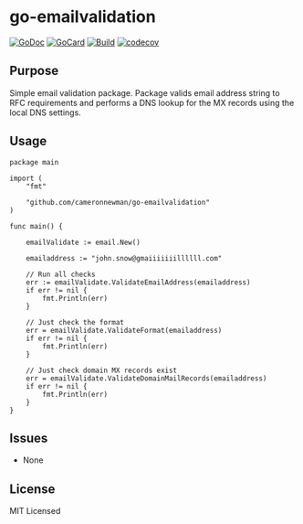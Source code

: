 # go-emailvalidation

[![GoDoc][1]][2]
[![GoCard][3]][4]
[![Build][5]][6]
[![codecov][7]][8]

[1]: https://godoc.org/github.com/cameronnewman/go-emailvalidation?status.svg
[2]: https://godoc.org/github.com/cameronnewman/go-emailvalidation
[3]: https://goreportcard.com/badge/github.com/cameronnewman/go-emailvalidation
[4]: https://goreportcard.com/report/github.com/cameronnewman/go-emailvalidation
[5]: https://travis-ci.org/cameronnewman/go-emailvalidation.svg?branch=master
[6]: https://travis-ci.org/cameronnewman/go-emailvalidation
[7]: https://codecov.io/gh/cameronnewman/go-emailvalidation/branch/master/graph/badge.svg
[8]: https://codecov.io/gh/cameronnewman/go-emailvalidation


## Purpose ##

Simple email validation package. Package valids email address string to RFC requirements and performs a DNS lookup for the MX records using the local DNS settings.

## Usage

```
package main

import (
	"fmt"

	"github.com/cameronnewman/go-emailvalidation"
)

func main() {

	emailValidate := email.New()

	emailaddress := "john.snow@gmaiiiiiiillllll.com"

	// Run all checks
	err := emailValidate.ValidateEmailAddress(emailaddress)
	if err != nil {
		fmt.Println(err)
	}

	// Just check the format
	err = emailValidate.ValidateFormat(emailaddress)
	if err != nil {
		fmt.Println(err)
	}

	// Just check domain MX records exist
	err = emailValidate.ValidateDomainMailRecords(emailaddress)
	if err != nil {
		fmt.Println(err)
	}
}
```


## Issues
* None

## License
MIT Licensed